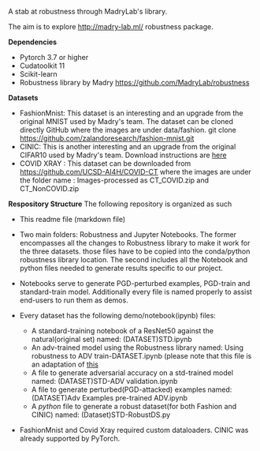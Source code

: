 A stab at robustness through MadryLab's library. 

The aim is to explore http://madry-lab.ml/ robustness package. 

**Dependencies**
  * Pytorch 3.7 or higher
  * Cudatoolkit 11
  * Scikit-learn 
  * Robustness library by Madry https://github.com/MadryLab/robustness 

**Datasets**
- FashionMnist: This dataset is an interesting and an upgrade from the original MNIST used by Madry's team. The dataset can be cloned directly GitHub where the images are under data/fashion.  git clone https://github.com/zalandoresearch/fashion-mnist.git
- CINIC: This is another interesting and an upgrade from the original CIFAR10 used by Madry's team. Download instructions are [here](https://github.com/BayesWatch/cinic-10)
- COVID XRAY : This dataset can be downloaded from https://github.com/UCSD-AI4H/COVID-CT where the images are under the folder name : Images-processed as CT_COVID.zip and CT_NonCOVID.zip


**Respository Structure**
The following repository is organized as such
* This readme file (markdown file) 
* Two main folders: Robustness and Jupyter Notebooks. The former encompasses all the changes to Robustness library to make it work for the three datasets. those files have to be copied into the conda/python robustness library location.  The second includes all the Notebook and python files needed to generate results specific to our project. 
* Notebooks serve to generate PGD-perturbed examples, PGD-train and standard-train model. Additionally every file is named properly to assist end-users to run them as demos. 
* Every dataset has the following demo/notebook(ipynb) files: 
  -  A standard-training notebook of a ResNet50 against the natural(original set) named:  (DATASET)STD.ipynb
  -  An adv-trained model using the Robustness library  named: Using robustness to ADV train-DATASET.ipynb  (please note that this file is an adaptation of [this](https://github.com/MadryLab/robustness/blob/master/notebooks/Using%20robustness%20as%20a%20library.ipynb) 
  -  A file to generate adversarial accuracy on a std-trained model named: (DATASET)STD-ADV validation.ipynb
  -  A file to generate perturbed(PGD-attacked) examples named: (DATASET)Adv Examples pre-trained ADV.ipynb
  -  A _python_ file to generate a robust dataset(for both Fashion and CINIC) named: (Dataset)STD-RobustDS.py

* FashionMnist and Covid Xray required custom dataloaders. CINIC was already supported by PyTorch. 


